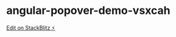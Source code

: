 # angular-popover-demo-vsxcah

[Edit on StackBlitz ⚡️](https://stackblitz.com/edit/angular-popover-demo-vsxcah)